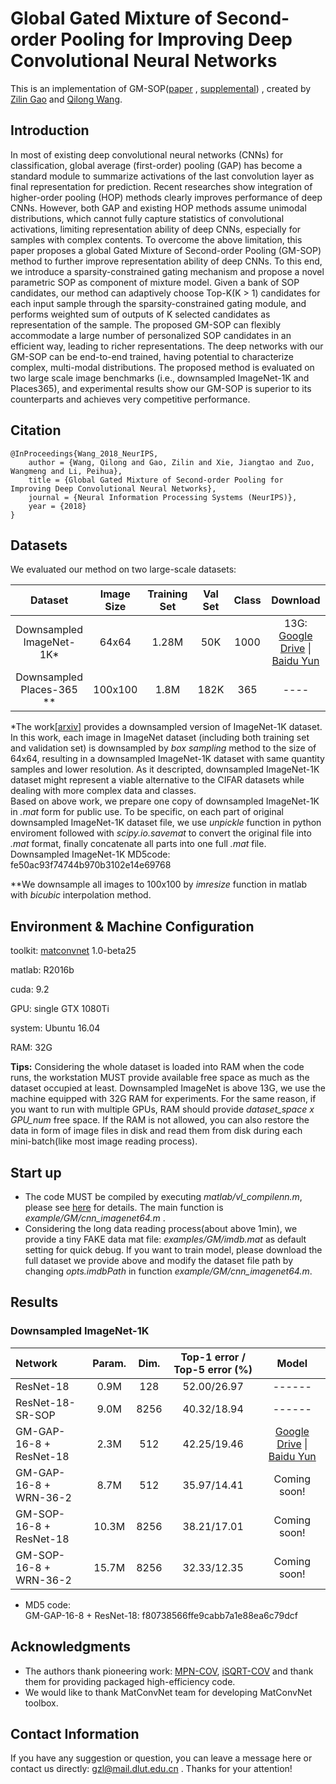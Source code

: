 # Global Gated Mixture of Second-order Pooling for Improving Deep Convolutional Neural Networks

This is an implementation of GM-SOP([paper](https://papers.nips.cc/paper/7403-global-gated-mixture-of-second-order-pooling-for-improving-deep-convolutional-neural-networks.pdf) , 
[supplemental](https://papers.nips.cc/paper/7403-global-gated-mixture-of-second-order-pooling-for-improving-deep-convolutional-neural-networks-supplemental.zip))
, created by [Zilin Gao](https://github.com/zilingao) and [Qilong Wang](https://csqlwang.github.io/homepage/).

## Introduction

In most of existing deep convolutional neural networks (CNNs) for classification,
global average (first-order) pooling (GAP) has become a standard module to summarize
activations of the last convolution layer as final representation for prediction.
Recent researches show integration of higher-order pooling (HOP) methods clearly
improves performance of deep CNNs. However, both GAP and existing HOP
methods assume unimodal distributions, which cannot fully capture statistics of
convolutional activations, limiting representation ability of deep CNNs, especially
for samples with complex contents. To overcome the above limitation, this paper
proposes a global Gated Mixture of Second-order Pooling (GM-SOP) method to
further improve representation ability of deep CNNs. To this end, we introduce
a sparsity-constrained gating mechanism and propose a novel parametric SOP as
component of mixture model. Given a bank of SOP candidates, our method can
adaptively choose Top-K(K > 1) candidates for each input sample through the
sparsity-constrained gating module, and performs weighted sum of outputs of K
selected candidates as representation of the sample. The proposed GM-SOP can
flexibly accommodate a large number of personalized SOP candidates in an efficient
way, leading to richer representations. The deep networks with our GM-SOP can be
end-to-end trained, having potential to characterize complex, multi-modal distributions.
The proposed method is evaluated on two large scale image benchmarks (i.e.,
downsampled ImageNet-1K and Places365), and experimental results show our
GM-SOP is superior to its counterparts and achieves very competitive performance.


## Citation

	@InProceedings{Wang_2018_NeurIPS,
		author = {Wang, Qilong and Gao, Zilin and Xie, Jiangtao and Zuo, Wangmeng and Li, Peihua},
		title = {Global Gated Mixture of Second-order Pooling for Improving Deep Convolutional Neural Networks},
		journal = {Neural Information Processing Systems (NeurIPS)},
		year = {2018}
	}
	
## Datasets

We evaluated our method on two large-scale datasets: 

  |Dataset                   |Image Size|Training Set|Val Set| Class |Download |
  |:------------------------:|:--------:|:----------:|:-----:|:-----:|:-------:|
  |Downsampled ImageNet-1K*  |   64x64  |    1.28M   |  50K  |  1000 |13G: [Google Drive](https://drive.google.com/open?id=1FzejoVp9rwXsYsh4EikCuKHxIVv7Vb-4) \| [Baidu Yun](https://pan.baidu.com/s/1FwupydRfZ4hY7UnHeuv3Qw)      |
  | Downsampled Places-365 **|  100x100 |    1.8M    | 182K |   365 |----     | 
  
  *The work[[arxiv]](https://arxiv.org/pdf/1707.08819.pdf) provides a downsampled version of
ImageNet-1K dataset. In this work, each image in ImageNet dataset (including both training set and validation set) is downsampled by _box sampling_ method to the size of 64x64, resulting in a downsampled ImageNet-1K dataset with same quantity samples and lower resolution. As it descripted, downsampled ImageNet-1K dataset might represent a viable alternative to the CIFAR datasets while dealing with more complex data and classes. 
<br>Based on above work, we prepare one copy of downsampled ImageNet-1K in _.mat_ form for public use. To be specific, on each part of original downsampled ImageNet-1K dataset file, we use _unpickle_ function in python enviroment followed with _scipy.io.savemat_ to convert the original file into _.mat_ format, finally concatenate all parts into one full _.mat_ file.
<br>Downsampled ImageNet-1K MD5code: fe50ac93f74744b970b3102e14e69768
  
  **We downsample all images to 100x100 by _imresize_ function in matlab with _bicubic_ interpolation method.

## Environment & Machine Configuration

toolkit: [matconvnet](http://www.vlfeat.org/matconvnet/) 1.0-beta25

matlab: R2016b

cuda: 9.2

GPU: single GTX 1080Ti

system: Ubuntu 16.04

RAM: 32G

**Tips:** Considering the whole dataset is loaded into RAM when the code runs, the workstation MUST provide available free space as much as the dataset occupied at least. Downsampled ImageNet is above 13G, we use the machine equipped with 32G RAM for experiments.
For the same reason, if you want to run with multiple GPUs, RAM should provide _dataset_space x GPU_num_ free space. 
If the RAM is not allowed, you can also restore the data in form of image files in disk and read them from disk during each mini-batch(like most image reading process).

## Start up

- The code MUST be compiled by executing _matlab/vl_compilenn.m_, please see [here](http://www.vlfeat.org/matconvnet/install/) for details. The main function is _example/GM/cnn_imagenet64.m_ . 
- Considering the long data reading process(about above 1min), we provide a tiny FAKE data mat file: _examples/GM/imdb.mat_ as default setting for quick debug. 
If you want to train model, please download the full dataset we provide above and modify the dataset file path by changing _opts.imdbPath_ in function _example/GM/cnn_imagenet64.m_.

## Results

### Downsampled ImageNet-1K

|          Network         | Param. |  Dim. | Top-1 error / Top-5 error (%)| Model |
|:-------------------------|:------:|:----------:|:----------------------------:|:-----:|
| ResNet-18                |  0.9M  |  128  |        52.00/26.97           | ------|
| ResNet-18-SR-SOP         |  9.0M  | 8256  |        40.32/18.94           | ------|
| GM-GAP-16-8 + ResNet-18  |  2.3M  | 512   |        42.25/19.46           | [Google Drive](https://drive.google.com/file/d/1LK3kx5jmS2kobuU4iWhsnrDVdpNCEqH-/view) \| [Baidu Yun](https://pan.baidu.com/s/1fmmT0haaqvG2uGRqoyp8Yw)|
| GM-GAP-16-8 + WRN-36-2   |   8.7M | 512   |        35.97/14.41           | Coming soon!|
| GM-SOP-16-8 + ResNet-18  |  10.3M | 8256  |        38.21/17.01           | Coming soon!|
| GM-SOP-16-8 + WRN-36-2   |  15.7M | 8256  |        32.33/12.35           | Coming soon!|

- MD5 code: 
<br>GM-GAP-16-8 + ResNet-18: f80738566ffe9cabb7a1e88ea6c79dcf

## Acknowledgments

* The authors thank pioneering work: [MPN-COV](http://openaccess.thecvf.com/content_ICCV_2017/papers/Li_Is_Second-Order_Information_ICCV_2017_paper.pdf),
[iSQRT-COV](http://openaccess.thecvf.com/content_cvpr_2018/papers/Li_Towards_Faster_Training_CVPR_2018_paper.pdf) and thank them for providing packaged high-efficiency code.
* We would like to thank MatConvNet team for developing MatConvNet toolbox.

## Contact Information

If you have any suggestion or question, you can leave a message here or contact us directly: gzl@mail.dlut.edu.cn . Thanks for your attention!
